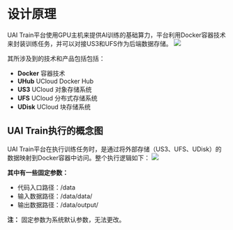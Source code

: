 

# 设计原理
UAI Train平台使用GPU主机来提供AI训练的基础算力，平台利用Docker容器技术来封装训练任务，并可以对接US3和UFS作为后端数据存储。
![](/ai/uai-train/guide/ai_train综述.png)

其所涉及到的技术和产品包括包括：
  - **Docker** 容器技术 [](uai-train/basic/docker)
  - **UHub** UCloud Docker Hub [](uai-train/basic/uhub)
  - **US3**  UCloud 对象存储系统 [](uai-train/basic/ufile)
  - **UFS**   UCloud 分布式存储系统 [](uai-train/basic/ufs)
  - **UDisk**   UCloud 块存储系统 [](uai-train/basic/udisk)

## UAI Train执行的概念图
UAI Train平台在执行训练任务时，是通过将外部存储（US3、UFS、UDisk）的数据映射到Docker容器中访问。整个执行逻辑如下：
![](/ai/uai-train/guide/train-general.png)

**其中有一些固定参数：**
  - 代码入口路径：/data
  - 输入数据路径：/data/data/
  - 输出数据路径：/data/output/

**注：** 固定参数为系统默认参数，无法更改。


